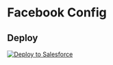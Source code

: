 # Facebook Config

## Deploy
<a href="https://githubsfdeploy.herokuapp.com?owner=EncludeLtd-Donor-Import-Configurations&repo=Facebook&ref=main">
  <img alt="Deploy to Salesforce"
       src="https://raw.githubusercontent.com/afawcett/githubsfdeploy/master/deploy.png">
</a>